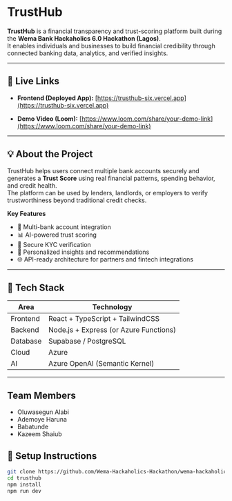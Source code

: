 # TrustHub

**TrustHub** is a financial transparency and trust-scoring platform built during the **Wema Bank Hackaholics 6.0 Hackathon (Lagos)**.  
It enables individuals and businesses to build financial credibility through connected banking data, analytics, and verified insights.

---

## 🚀 Live Links

- **Frontend (Deployed App):** [https://trusthub-six.vercel.app](https://trusthub-six.vercel.app)
<!-- - **Backend API:** [https://trusthub-api.azurewebsites.net/api](https://trusthub-api.azurewebsites.net/api) *(if applicable)* -->
- **Demo Video (Loom):** [https://www.loom.com/share/your-demo-link](https://www.loom.com/share/your-demo-link)

---

## 💡 About the Project

TrustHub helps users connect multiple bank accounts securely and generates a **Trust Score** using real financial patterns, spending behavior, and credit health.  
The platform can be used by lenders, landlords, or employers to verify trustworthiness beyond traditional credit checks.

**Key Features**
- 🏦 Multi-bank account integration  
- 📊 AI-powered trust scoring  
- 🔐 Secure KYC verification  
- 💬 Personalized insights and recommendations  
- 🌐 API-ready architecture for partners and fintech integrations  

---

## 🧠 Tech Stack

| Area | Technology |
|------|-------------|
| Frontend | React + TypeScript + TailwindCSS |
| Backend | Node.js + Express (or Azure Functions) |
| Database | Supabase / PostgreSQL |
| Cloud | Azure |
| AI | Azure OpenAI (Semantic Kernel) |

---

## Team Members
- Oluwasegun Alabi
- Ademoye Haruna
- Babatunde 
- Kazeem Shaiub


## 🧰 Setup Instructions

```bash
git clone https://github.com/Wema-Hackaholics-Hackathon/wema-hackaholics6-0-hackathon-lagos-project-debanks.git
cd trusthub
npm install
npm run dev
